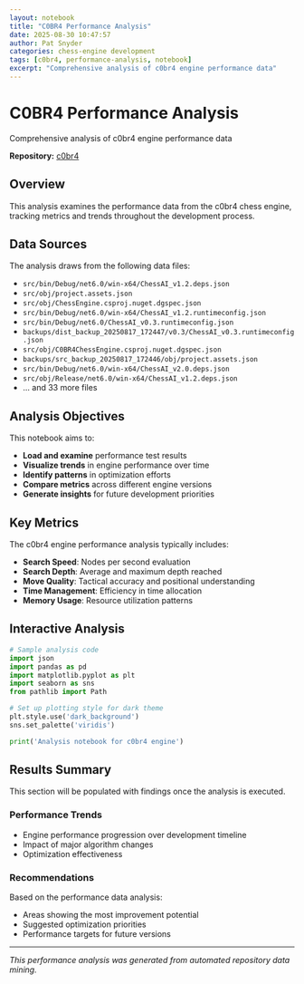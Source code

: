 ```yaml
---
layout: notebook
title: "C0BR4 Performance Analysis"
date: 2025-08-30 10:47:57 
author: Pat Snyder
categories: chess-engine development
tags: [c0br4, performance-analysis, notebook]
excerpt: "Comprehensive analysis of c0br4 engine performance data"
---
```


# C0BR4 Performance Analysis

Comprehensive analysis of c0br4 engine performance data

**Repository:** [c0br4](https://github.com/pssnyder/c0br4)

## Overview

This analysis examines the performance data from the c0br4 chess engine, tracking metrics and trends throughout the development process.

## Data Sources

The analysis draws from the following data files:

- `src/bin/Debug/net6.0/win-x64/ChessAI_v1.2.deps.json`
- `src/obj/project.assets.json`
- `src/obj/ChessEngine.csproj.nuget.dgspec.json`
- `src/bin/Debug/net6.0/win-x64/ChessAI_v1.2.runtimeconfig.json`
- `src/bin/Debug/net6.0/ChessAI_v0.3.runtimeconfig.json`
- `backups/dist_backup_20250817_172447/v0.3/ChessAI_v0.3.runtimeconfig.json`
- `src/obj/C0BR4ChessEngine.csproj.nuget.dgspec.json`
- `backups/src_backup_20250817_172446/obj/project.assets.json`
- `src/bin/Debug/net6.0/win-x64/ChessAI_v2.0.deps.json`
- `src/obj/Release/net6.0/win-x64/ChessAI_v1.2.deps.json`
- ... and 33 more files

## Analysis Objectives

This notebook aims to:

- **Load and examine** performance test results
- **Visualize trends** in engine performance over time
- **Identify patterns** in optimization efforts
- **Compare metrics** across different engine versions
- **Generate insights** for future development priorities

## Key Metrics

The c0br4 engine performance analysis typically includes:

- **Search Speed**: Nodes per second evaluation
- **Search Depth**: Average and maximum depth reached
- **Move Quality**: Tactical accuracy and positional understanding
- **Time Management**: Efficiency in time allocation
- **Memory Usage**: Resource utilization patterns

## Interactive Analysis

```python
# Sample analysis code
import json
import pandas as pd
import matplotlib.pyplot as plt
import seaborn as sns
from pathlib import Path

# Set up plotting style for dark theme
plt.style.use('dark_background')
sns.set_palette('viridis')

print('Analysis notebook for c0br4 engine')
```

## Results Summary

This section will be populated with findings once the analysis is executed.

### Performance Trends

- Engine performance progression over development timeline
- Impact of major algorithm changes
- Optimization effectiveness

### Recommendations

Based on the performance data analysis:

- Areas showing the most improvement potential
- Suggested optimization priorities
- Performance targets for future versions

---

*This performance analysis was generated from automated repository data mining.*
